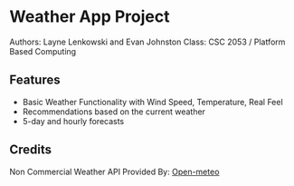 # Weather App Project

Authors: Layne Lenkowski and Evan Johnston
Class: CSC 2053 / Platform Based Computing

## Features

- Basic Weather Functionality with Wind Speed, Temperature, Real Feel
- Recommendations based on the current weather
- 5-day and hourly forecasts

## Credits

Non Commercial Weather API Provided By: [Open-meteo](https://open-meteo.com/)
